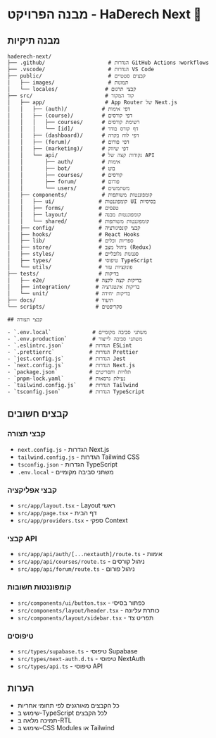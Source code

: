 # מבנה הפרויקט - HaDerech Next 📁

## מבנה תיקיות

```
haderech-next/
├── .github/                    # הגדרות GitHub Actions וworkflows
├── .vscode/                    # הגדרות VS Code
├── public/                     # קבצים סטטיים
│   ├── images/                 # תמונות
│   └── locales/               # קבצי תרגום
├── src/                       # קוד המקור
│   ├── app/                   # App Router של Next.js
│   │   ├── (auth)/           # דפי אימות
│   │   ├── (course)/         # דפי קורסים
│   │   │   ├── courses/      # רשימת קורסים
│   │   │   └── [id]/         # דף קורס בודד
│   │   ├── (dashboard)/      # דפי לוח בקרה
│   │   ├── (forum)/          # דפי פורום
│   │   ├── (marketing)/      # דפי שיווק
│   │   └── api/              # נקודות קצה של API
│   │       ├── auth/         # אימות
│   │       ├── bot/          # בוט
│   │       ├── courses/      # קורסים
│   │       ├── forum/        # פורום
│   │       └── users/        # משתמשים
│   ├── components/           # קומפוננטות משותפות
│   │   ├── ui/              # קומפוננטות UI בסיסיות
│   │   ├── forms/           # טפסים
│   │   ├── layout/          # קומפוננטות מבנה
│   │   └── shared/          # קומפוננטות משותפות
│   ├── config/              # קבצי קונפיגורציה
│   ├── hooks/               # React Hooks
│   ├── lib/                 # ספריות וכלים
│   ├── store/               # ניהול מצב (Redux)
│   ├── styles/              # סגנונות גלובליים
│   ├── types/               # טיפוסי TypeScript
│   └── utils/               # פונקציות עזר
├── tests/                   # בדיקות
│   ├── e2e/                # בדיקות קצה לקצה
│   ├── integration/        # בדיקות אינטגרציה
│   └── unit/               # בדיקות יחידה
├── docs/                   # תיעוד
└── scripts/                # סקריפטים

## קבצי תצורה

- `.env.local`             # משתני סביבה מקומיים
- `.env.production`        # משתני סביבה לייצור
- `.eslintrc.json`        # הגדרות ESLint
- `.prettierrc`           # הגדרות Prettier
- `jest.config.js`        # הגדרות Jest
- `next.config.js`        # הגדרות Next.js
- `package.json`          # תלויות ותסריטים
- `pnpm-lock.yaml`        # נעילת גרסאות
- `tailwind.config.js`    # הגדרות Tailwind
- `tsconfig.json`         # הגדרות TypeScript
```

## קבצים חשובים

### קבצי תצורה
- `next.config.js` - הגדרות Next.js
- `tailwind.config.js` - הגדרות Tailwind CSS
- `tsconfig.json` - הגדרות TypeScript
- `.env.local` - משתני סביבה מקומיים

### קבצי אפליקציה
- `src/app/layout.tsx` - Layout ראשי
- `src/app/page.tsx` - דף הבית
- `src/app/providers.tsx` - ספקי Context

### קבצי API
- `src/app/api/auth/[...nextauth]/route.ts` - אימות
- `src/app/api/courses/route.ts` - ניהול קורסים
- `src/app/api/forum/route.ts` - ניהול פורום

### קומפוננטות חשובות
- `src/components/ui/button.tsx` - כפתור בסיסי
- `src/components/layout/header.tsx` - כותרת עליונה
- `src/components/layout/sidebar.tsx` - תפריט צד

### טיפוסים
- `src/types/supabase.ts` - טיפוסי Supabase
- `src/types/next-auth.d.ts` - טיפוסי NextAuth
- `src/types/api.ts` - טיפוסי API

## הערות
- כל הקבצים מאורגנים לפי תחומי אחריות
- שימוש ב-TypeScript לכל הקבצים
- תמיכה מלאה ב-RTL
- שימוש ב-CSS Modules או Tailwind 